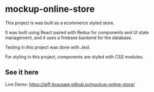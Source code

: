 # mockup-online-store
 
This project is was built as a ecommerce styled store.

It was built using React paired with Redux for components and UI state management, and it uses a firebase backend for the database.

Testing in this project was done with Jest.

For styling in this project, components are styled with CSS modules.

## See it here

Live Demo: https://jeff-brausam.github.io/mockup-online-store/
